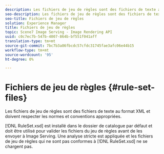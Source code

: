 ```yaml
---
description: Les fichiers de jeu de règles sont des fichiers de texte au format XML et doivent respecter les normes et conventions appropriées.
seo-description: Les fichiers de jeu de règles sont des fichiers de texte au format XML et doivent respecter les normes et conventions appropriées.
seo-title: Fichiers de jeu de règles
solution: Experience Manager
title: Fichiers de jeu de règles
topic: Scene7 Image Serving - Image Rendering API
uuid: c0c7ec7b-547b-4007-864b-bf551f041aff
translation-type: tm+mt
source-git-commit: 7bc7b3a86fbcdc57cfdc31745fae3afc06e44b15
workflow-type: tm+mt
source-wordcount: '95'
ht-degree: 0%

---
```



# Fichiers de jeu de règles {#rule-set-files}

Les fichiers de jeu de règles sont des fichiers de texte au format XML et doivent respecter les normes et conventions appropriées.

[!DNL RuleSet.xsd] est installé dans le dossier de catalogue par défaut et doit être utilisé pour valider les fichiers du jeu de règles avant de les envoyer à Image Serving. Une analyse stricte est appliquée et les fichiers de jeu de règles qui ne sont pas conformes à [!DNL RuleSet.xsd] ne se chargent pas.